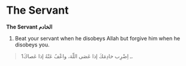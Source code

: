 The Servant
===========

**The Servant الخادم**

1. Beat your servant when he disobeys Allah but forgive him when he
disobeys you.

> 1ـ اِضْرِب خادِمَكَ إذا عَصَى اللّهَ، واعْفُ عَنْهُ إذا عَصاكَ.


